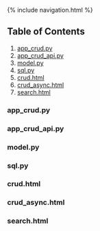 {% include navigation.html %}

## Table of Contents
1. [app_crud.py](#app_crudpy)
2. [app_crud_api.py](#app_crud_apipy)
3. [model.py](#modelpy)
4. [sql.py](#sqlpy)
5. [crud.html](#crudhtml)
6. [crud_async.html](#crud_asynchtml)
7. [search.html](#searchhtml)

### app_crud.py
<script src="https://emgithub.com/embed.js?target=https%3A%2F%2Fgithub.com%2FJakubPonulak%2F5_hackers%2Fblob%2Fmain%2Fcrud%2Fapp_crud.py&style=github&showBorder=on&showLineNumbers=on&showCopy=on"></script>

### app_crud_api.py
<script src="https://emgithub.com/embed.js?target=https%3A%2F%2Fgithub.com%2FJakubPonulak%2F5_hackers%2Fblob%2Fmain%2Fcrud%2Fapp_crud_api.py&style=github&showBorder=on&showLineNumbers=on&showCopy=on"></script>

### model.py
<script src="https://emgithub.com/embed.js?target=https%3A%2F%2Fgithub.com%2FJakubPonulak%2F5_hackers%2Fblob%2Fmain%2Fcrud%2Fmodel.py&style=github&showBorder=on&showLineNumbers=on&showCopy=on"></script>

### sql.py
<script src="https://emgithub.com/embed.js?target=https%3A%2F%2Fgithub.com%2FJakubPonulak%2F5_hackers%2Fblob%2Fmain%2Fcrud%2Fsql.py&style=github&showBorder=on&showLineNumbers=on&showCopy=on"></script>

### crud.html
<script src="https://emgithub.com/embed.js?target=https%3A%2F%2Fgithub.com%2FJakubPonulak%2F5_hackers%2Fblob%2Fmain%2Fcrud%2Ftemplates%2Fcrud%2Fcrud.html&style=github&showBorder=on&showLineNumbers=on&showCopy=on"></script>

### crud_async.html
<script src="https://emgithub.com/embed.js?target=https%3A%2F%2Fgithub.com%2FJakubPonulak%2F5_hackers%2Fblob%2Fmain%2Fcrud%2Ftemplates%2Fcrud%2Fcrud_async.html&style=github&showBorder=on&showLineNumbers=on&showCopy=on"></script>

### search.html
<script src="https://emgithub.com/embed.js?target=https%3A%2F%2Fgithub.com%2FJakubPonulak%2F5_hackers%2Fblob%2Fmain%2Fcrud%2Ftemplates%2Fcrud%2Fsearch.html&style=github&showBorder=on&showLineNumbers=on&showCopy=on"></script>